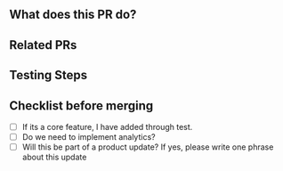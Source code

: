 ## What does this PR do?

## Related PRs

## Testing Steps

## Checklist before merging
- [ ] If its a core feature, I have added through test.
- [ ] Do we need to implement analytics? 
- [ ] Will this be part of a product update? If yes, please write one phrase about this update
